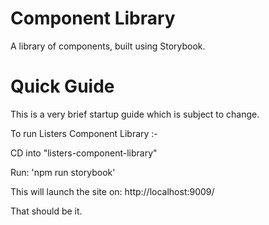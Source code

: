 # Component Library

A library of components, built using Storybook.

# Quick Guide

This is a very brief startup guide which is subject to change. 

To run Listers Component Library :-

CD into "listers-component-library"

Run: 'npm run storybook'

This will launch the site on: 
http://localhost:9009/  

That should be it. 
